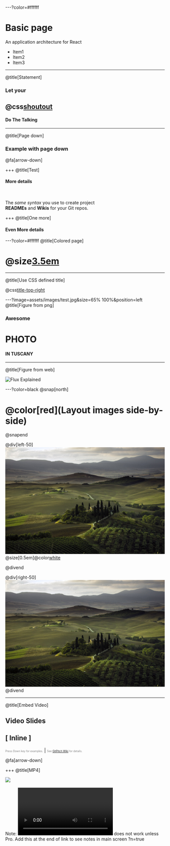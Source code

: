 ---?color=#ffffff
# Basic page 

An application architecture for React

- Item1
- Item2
- Item3

---
@title[Statement]

### Let your
## @css[shoutout](Code)
#### Do The Talking


---
@title[Page down]

### Example with page down



@fa[arrow-down]

+++
@title[Test]

#### More details

<br>

The *same syntax* you use to create project   
**READMEs** and **Wikis** for your Git repos.

+++
@title[One more]

#### Even More details


---?color=#ffffff
@title[Colored page]

# @size[3.5em](NO!)

---
@title[Use CSS defined title]

@css[title-top-right](Top-right-title)


---?image=assets/images/test.jpg&size=65% 100%&position=left
@title[Figure from png]

### Awesome
# PHOTO
#### IN TUSCANY

---
@title[Figure from web]

![Flux Explained](https://facebook.github.io/flux/img/flux-simple-f8-diagram-explained-1300w.png)


---?color=black
@snap[north]
# @color[red](Layout images side-by-side)
@snapend

@div[left-50]
<br>
![FIG1](assets/images/test.jpg)
@size[0.5em]@color[white](Fig1)

@divend

@div[right-50]
<br>
![FIG2](assets/images/test.jpg)
@divend


---
@title[Embed Video]
## Video Slides
## [ Inline ]
<span style="font-size:0.6em; color:gray">Press Down key for examples.</span> |
<span style="font-size:0.6em; color:gray">See [GitPitch Wiki](https://github.com/gitpitch/gitpitch/wiki/Video-Slides) for details.</span>

@fa[arrow-down]

+++
@title[MP4]

![](assets/images/Video.gif)

Note: ![MP4 Video](assets/images/Video.mp4) does not work unless Pro. Add this at the end of link to see notes in main screen ?n=true


